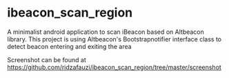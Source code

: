 # ibeacon_scan_region
A minimalist android application to scan iBeacon based on Altbeacon library. This project is using Altbeacon's Bootstrapnotifier interface class to detect beacon entering and exiting the area

Screenshot can be found at https://github.com/ridzafauzi/ibeacon_scan_region/tree/master/screenshot
